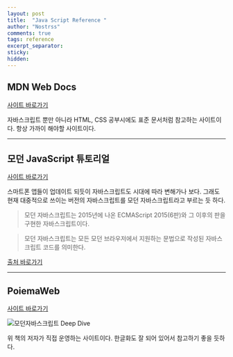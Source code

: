 ```yaml
---
layout: post
title:  "Java Script Reference "
author: "Nostrss"
comments: true
tags: reference
excerpt_separator: 
sticky: 
hidden: 
---
```



## MDN Web Docs
[사이트 바로가기](https://developer.mozilla.org/ko/) 

자바스크립트 뿐만 아니라 HTML, CSS 공부시에도 표준 문서처럼 참고하는 사이트이다. 항상 가까이 해야할 사이트이다.

<hr>

## 모던 JavaScript 튜토리얼
[사이트 바로가기](https://ko.javascript.info)

스마트폰 앱들이 업데이트 되듯이 자바스크립트도 시대에 따라 변해가나 보다. 그래도 현재 대중적으로 쓰이는 버전의 자바스크립트를 모던 자바스크립트라고 부르는 듯 하다. 

>모던 자바스크립트는 2015년에 나온 ECMAScript 2015(6판)와 그 이후의 판을 구현한 자바스크립트이다.

>모던 자바스크립트는 모든 모던 브라우저에서 지원하는 문법으로 작성된 자바스크립트 코드를 의미한다.

[출처 바로가기](https://violetboralee.medium.com/%EB%AA%A8%EB%8D%98-%EC%9E%90%EB%B0%94%EC%8A%A4%ED%81%AC%EB%A6%BD%ED%8A%B8%EB%9E%80-%EB%AC%B4%EC%97%87%EC%9D%B8%EA%B0%80-f7e115f03533)

<hr>

## PoiemaWeb
[사이트 바로가기](https://poiemaweb.com/)

![모던자바스크립트 Deep Dive](http://image.kyobobook.co.kr/images/book/xlarge/239/x9791158392239.jpg "모던자바스크립트 Deep Dive")

위 책의 저자가 직접 운영하는 사이트이다. 한글화도 잘 되어 있어서 참고하기 좋을 듯하다.


